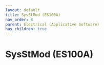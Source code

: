 ```yaml
---
layout: default
title: SysStMod (ES100A)
nav_order: 8
parent: Electrical (Applicative Software)
has_children: true
---
```

# SysStMod (ES100A)
